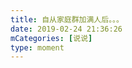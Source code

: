 ```yaml
---
title: 自从家庭群加满人后。。。
date: 2019-02-24 21:36:26
mCategories: [说说]
type: moment
---
```


<div id="pics-20190224213626"></div>

<script src="/lib/moment/pics.js"></script>
<script>
var data = [
    {"link": "2019-02-24_000000.jpeg", "type": "shuoshuo"},
    {"link": "2019-02-24_000001.jpeg", "type": "shuoshuo"},
    {"link": "2019-02-24_000002.jpeg", "type": "shuoshuo"},
    {"link": "2019-02-24_000003.jpeg", "type": "shuoshuo"}
];
picsRender(data, "pics-20190224213626");
</script>
